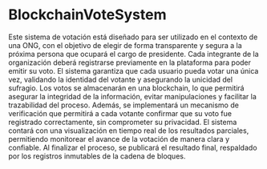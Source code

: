 # BlockchainVoteSystem
Este sistema de votación está diseñado para ser utilizado en el contexto de una ONG, con el objetivo de elegir de forma transparente y segura a la próxima persona que ocupará el cargo de presidente.
Cada integrante de la organización deberá registrarse previamente en la plataforma para poder emitir su voto. El sistema garantiza que cada usuario pueda votar una única vez, validando la identidad del votante y asegurando la unicidad del sufragio.
Los votos se almacenarán en una blockchain, lo que permitirá asegurar la integridad de la información, evitar manipulaciones y facilitar la trazabilidad del proceso. Además, se implementará un mecanismo de verificación que permitirá a cada votante confirmar que su voto fue registrado correctamente, sin comprometer su privacidad.
El sistema contará con una visualización en tiempo real de los resultados parciales, permitiendo monitorear el avance de la votación de manera clara y confiable. Al finalizar el proceso, se publicará el resultado final, respaldado por los registros inmutables de la cadena de bloques.
